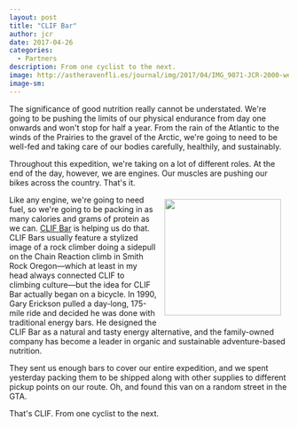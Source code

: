 ```yaml
---
layout: post
title: "CLIF Bar"
author: jcr
date: 2017-04-26
categories:
  - Partners
description: From one cyclist to the next.
image: http://astheravenfli.es/journal/img/2017/04/IMG_9071-JCR-2000-web.jpg
image-sm:
---
```


The significance of good nutrition really cannot be understated. We're going to be pushing the limits of our physical endurance from day one onwards and won't stop for half a year. From the rain of the Atlantic to the winds of the Prairies to the gravel of the Arctic, we're going to need to be well-fed and taking care of our bodies carefully, healthily, and sustainably.

Throughout this expedition, we're taking on a lot of different roles. At the end of the day, however, we are engines. Our muscles are pushing our bikes across the country. That's it.

<a href="http://clifbar.ca"><img src="http://astheravenfli.es/journal/img/2017/04/clif-210-web.png" class="logo" width="210" style="float:right;margin:0.5em 1em;"></a>

Like any engine, we're going to need fuel, so we're going to be packing in as many calories and grams of protein as we can. <a href="http://www.clifbar.ca">CLIF Bar</a> is helping us do that. CLIF Bars usually feature a stylized image of a rock climber doing a sidepull on the Chain Reaction climb in Smith Rock Oregon—which at least in my head always connected CLIF to climbing culture—but the idea for CLIF Bar actually began on a bicycle. In 1990, Gary Erickson pulled a day-long, 175-mile ride and decided he was done with traditional energy bars. He designed the CLIF Bar as a natural and tasty energy alternative, and the family-owned company has become a leader in organic and sustainable adventure-based nutrition.

They sent us enough bars to cover our entire expedition, and we spent yesterday packing them to be shipped along with other supplies to different pickup points on our route. Oh, and found this van on a random street in the GTA.

That's CLIF. From one cyclist to the next.